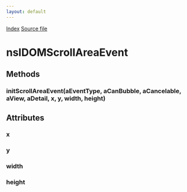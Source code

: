 ```yaml
---
layout: default
---
```

<div id='links'><a href="../index.html">Index</a>
<a href="http://dxr.mozilla.org/mozilla-central/source/dom/interfaces/events/nsIDOMScrollAreaEvent.idl">Source file</a>
</div>

# nsIDOMScrollAreaEvent #

## Methods ##

### initScrollAreaEvent(aEventType, aCanBubble, aCancelable, aView, aDetail, x, y, width, height) ###

## Attributes ##

### x ###

### y ###

### width ###

### height ###
